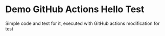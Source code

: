 # Demo GitHub Actions Hello Test

Simple code and test for it, executed with GitHub actions
modification for test
